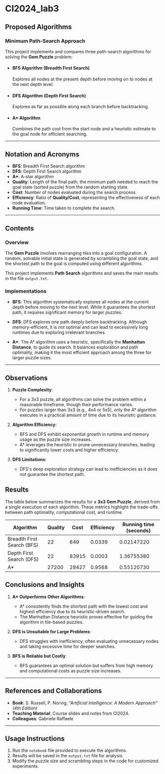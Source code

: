 # CI2024_lab3

## Proposed Algorithms

### Minimum Path-Search Approach
This project implements and compares three path-search algorithms for solving the **Gem Puzzle** problem:

- #### BFS Algorithm (Breadth First Search)
  Explores all nodes at the present depth before moving on to nodes at the next depth level.
  
- #### DFS Algorithm (Depth First Search)
  Explores as far as possible along each branch before backtracking.
  
- #### A* Algorithm
  Combines the path cost from the start node and a heuristic estimate to the goal node for efficient searching.

---

## Notation and Acronyms

- **BFS**: Breadth First Search algorithm
- **DFS**: Depth First Search algorithm
- **A\***: A-star algorithm
- **Quality**: Length of the final path; the minimum path needed to reach the goal state (sorted puzzle) from the random starting state.
- **Cost**: Number of nodes evaluated during the search process.
- **Efficiency**: Ratio of **Quality/Cost**, representing the effectiveness of each node evaluation.
- **Running Time**: Time taken to complete the search.

---

## Contents

### Overview
The **Gem Puzzle** involves rearranging tiles into a goal configuration. A random, solvable initial state is generated by scrambling the goal state, and the shortest path to the goal is computed using different algorithms.

This project implements **Path Search** algorithms and saves the main results in the file `output.txt`.

### Implementations

- **BFS**: This algorithm systematically explores all nodes at the current depth before moving to the next level. While it guarantees the shortest path, it requires significant memory for larger puzzles.
  
- **DFS**: DFS explores one path deeply before backtracking. Although memory-efficient, it is not optimal and can lead to excessively long runtimes due to exploring irrelevant branches.

- **A\***: The A* algorithm uses a heuristic, specifically the **Manhattan Distance**, to guide its search. It balances exploration and path optimality, making it the most efficient approach among the three for larger puzzle sizes.

---

## Observations

1. **Puzzle Complexity**:
   - For a 3x3 puzzle, all algorithms can solve the problem within a reasonable timeframe, though their performance varies.
   - For puzzles larger than 3x3 (e.g., 4x4 or 5x5), only the A* algorithm executes in a practical amount of time due to its heuristic guidance.

2. **Algorithm Efficiency**:
   - BFS and DFS exhibit exponential growth in runtime and memory usage as the puzzle size increases.
   - A* leverages the heuristic to prune unnecessary branches, leading to significantly lower costs and higher efficiency.

3. **DFS Limitations**:
   - DFS's deep exploration strategy can lead to inefficiencies as it does not guarantee the shortest path.


## Results

The table below summarizes the results for a **3x3 Gem Puzzle**, derived from a single execution of each algorithm. These metrics highlight the trade-offs between path optimality, computational cost, and runtime.

| Algorithm                        | Quality |  Cost  | Efficiency | Running time (seconds) |
|----------------------------------|---------|--------|------------|------------------------|
| Breadth First Search (BFS)       | 22      | 649    | 0.0339     | 0.02147220             |
| Depth First Search (DFS)         | 22      | 83915  | 0.0003     | 1.36755380             |
| A*                               | 27200   | 28427  | 0.9568     | 0.55120730             |

## Conclusions and Insights

1. **A\* Outperforms Other Algorithms**:
   - A* consistently finds the shortest path with the lowest cost and highest efficiency due to its heuristic-driven search.
   - The Manhattan Distance heuristic proves effective for guiding the algorithm in tile-based puzzles.

2. **DFS is Unsuitable for Large Problems**:
   - DFS struggles with inefficiency, often evaluating unnecessary nodes and taking excessive time for deeper searches.

3. **BFS is Reliable but Costly**:
   - BFS guarantees an optimal solution but suffers from high memory and computational costs as puzzle size increases.

---

## References and Collaborations

- **Book**: S. Russell, P. Norvig; *“Artificial Intelligence: A Modern Approach” (4th Edition)*
- **Teaching Material**: Course slides and notes from CI2024.
- **Colleagues**: Gabriele Raffaele

---

## Usage Instructions

1. Run the `notebook` file provided to execute the algorithms.
2. Results will be saved in the `output.txt` file for analysis.
3. Modify the puzzle size and scrambling steps in the code for customized experiments.


